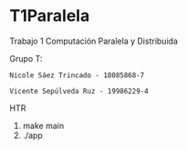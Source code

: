 # T1Paralela
Trabajo 1 Computación Paralela y Distribuida

Grupo T:

    Nicole Sáez Trincado - 18085868-7
  
    Vicente Sepúlveda Ruz - 19986229-4

HTR
  1) make main
  2) ./app

